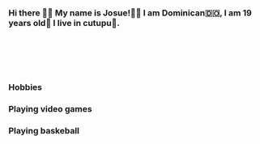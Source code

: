 ### Hi there 👋🏼  My name is Josue!👦🏽 I am Dominican🇩🇴, I am 19 years old🎂 I live in cutupu🌆.
<br><br>
<br><br>
### Hobbies
### Playing video games
### Playing baskeball

